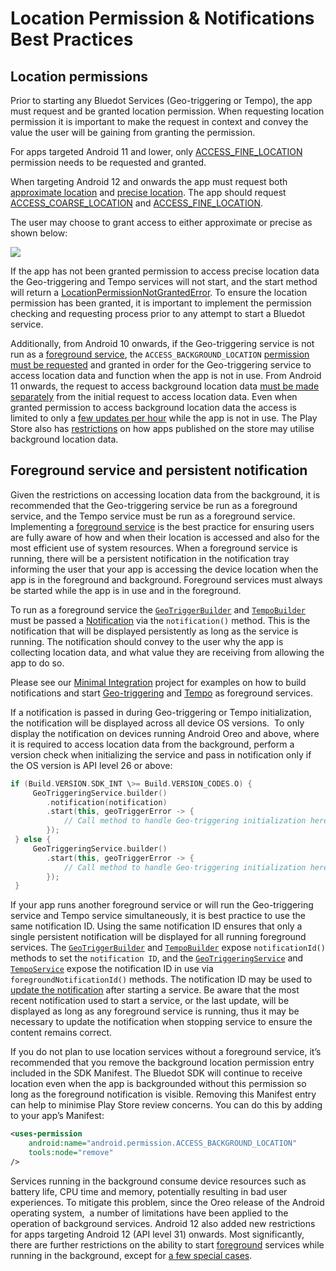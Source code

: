 Location Permission & Notifications Best Practices
============================================================

Location permissions
--------------------

Prior to starting any Bluedot Services (Geo-triggering or Tempo), the app must request and be granted location permission. When requesting location permission it is important to make the request in context and convey the value the user will be gaining from granting the permission.

For apps targeted Android 11 and lower, only [ACCESS\_FINE\_LOCATION](https://developer.android.com/reference/android/Manifest.permission#ACCESS_FINE_LOCATION) permission needs to be requested and granted.

When targeting Android 12 and onwards the app must request both [approximate location](https://developer.android.com/training/location/permissions#request-location-access-runtime) and [precise location](https://developer.android.com/training/location/permissions#accuracy). The app should request [ACCESS\_COARSE\_LOCATION](https://developer.android.com/reference/android/Manifest.permission#ACCESS_COARSE_LOCATION) and [ACCESS\_FINE\_LOCATION](https://developer.android.com/reference/android/Manifest.permission#ACCESS_FINE_LOCATION).

The user may choose to grant access to either approximate or precise as shown below:

![](https://docs.bluedot.io/wp-content/uploads/2021/12/FlR1TT9c-146x300.png)

If the app has not been granted permission to access precise location data the Geo-triggering and Tempo services will not start, and the start method will return a [LocationPermissionNotGrantedError](https://android-docs.bluedot.io/-bluedot-s-d-k/au.com.bluedot.point/-location-permission-not-granted-error/index.html). To ensure the location permission has been granted, it is important to implement the permission checking and requesting process prior to any attempt to start a Bluedot service.

Additionally, from Android 10 onwards, if the Geo-triggering service is not run as a [foreground service](https://developer.android.com/guide/components/foreground-services), the `ACCESS_BACKGROUND_LOCATION` [permission must be requested](https://developer.android.com/training/location/permissions#background) and granted in order for the Geo-triggering service to access location data and function when the app is not in use. From Android 11 onwards, the request to access background location data [must be made separately](https://developer.android.com/about/versions/11/privacy/location#request-background-location-separately) from the initial request to access location data. Even when granted permission to access background location data the access is limited to only a [few updates per hour](https://developer.android.com/training/location/background#limit-updates) while the app is not in use. The Play Store also has [restrictions](https://support.google.com/googleplay/android-developer/answer/9799150) on how apps published on the store may utilise background location data.

Foreground service and persistent notification
----------------------------------------------

Given the restrictions on accessing location data from the background, it is recommended that the Geo-triggering service be run as a foreground service, and the Tempo service must be run as a foreground service. Implementing a [foreground service](https://developer.android.com/guide/components/foreground-services) is the best practice for ensuring users are fully aware of how and when their location is accessed and also for the most efficient use of system resources. When a foreground service is running, there will be a persistent notification in the notification tray informing the user that your app is accessing the device location when the app is in the foreground and background. Foreground services must always be started while the app is in use and in the foreground.

To run as a foreground service the [`GeoTriggerBuilder`](https://android-docs.bluedot.io/-bluedot-s-d-k/au.com.bluedot.point.net.engine/-geo-triggering-service/-geo-trigger-builder/index.html) and [`TempoBuilder`](https://android-docs.bluedot.io/-bluedot-s-d-k/au.com.bluedot.point.net.engine/-tempo-service/-tempo-builder/index.html) must be passed a [Notification](https://developer.android.com/training/notify-user/build-notification) via the `notification()` method. This is the notification that will be displayed persistently as long as the service is running. The notification should convey to the user why the app is collecting location data, and what value they are receiving from allowing the app to do so.

Please see our [Minimal Integration](https://github.com/Bluedot-Innovation/PointSDK-MinimalIntegrationExample-Android) project for examples on how to build notifications and start [Geo-triggering](https://github.com/Bluedot-Innovation/PointSDK-MinimalIntegrationExample-Android/blob/415b25f55e551718fd4525858f3db9346920f802/app/src/main/java/au/com/bluedot/minimalintegration/MainApplication.java#L93) and [Tempo](https://github.com/Bluedot-Innovation/PointSDK-MinimalIntegrationExample-Android/blob/415b25f55e551718fd4525858f3db9346920f802/app/src/main/java/au/com/bluedot/minimalintegration/MainApplication.java#L120) as foreground services.

If a notification is passed in during Geo-triggering or Tempo initialization, the notification will be displayed across all device OS versions.  To only display the notification on devices running Android Oreo and above, where it is required to access location data from the background, perform a version check when initializing the service and pass in notification only if the OS version is API level 26 or above:

```kotlin
if (Build.VERSION.SDK_INT \>= Build.VERSION_CODES.O) {
     GeoTriggeringService.builder()
        .notification(notification)
        .start(this, geoTriggerError -> {
            // Call method to handle Geo-triggering initialization here.
        });
 } else {
     GeoTriggeringService.builder()
        .start(this, geoTriggerError -> {
            // Call method to handle Geo-triggering initialization here.
        });
 }
```

If your app runs another foreground service or will run the Geo-triggering service and Tempo service simultaneously, it is best practice to use the same notification ID. Using the same notification ID ensures that only a single persistent notification will be displayed for all running foreground services. The [`GeoTriggerBuilder`](https://android-docs.bluedot.io/-bluedot-s-d-k/au.com.bluedot.point.net.engine/-geo-triggering-service/-geo-trigger-builder/index.html) and [`TempoBuilder`](https://android-docs.bluedot.io/-bluedot-s-d-k/au.com.bluedot.point.net.engine/-tempo-service/-tempo-builder/index.html) expose `notificationId()` methods to set the `notification ID`, and the [`GeoTriggeringService`](https://android-docs.bluedot.io/-bluedot-s-d-k/au.com.bluedot.point.net.engine/-geo-triggering-service/index.html) and [`TempoService`](https://android-docs.bluedot.io/-bluedot-s-d-k/au.com.bluedot.point.net.engine/-tempo-service/index.html) expose the notification ID in use via `foregroundNotificationId()` methods. The notification ID may be used to [update the notification](https://developer.android.com/training/notify-user/build-notification#Updating) after starting a service. Be aware that the most recent notification used to start a service, or the last update, will be displayed as long as any foreground service is running, thus it may be necessary to update the notification when stopping service to ensure the content remains correct.

If you do not plan to use location services without a foreground service, it’s recommended that you remove the background location permission entry included in the SDK Manifest. The Bluedot SDK will continue to receive location even when the app is backgrounded without this permission so long as the foreground notification is visible. Removing this Manifest entry can help to minimise Play Store review concerns. You can do this by adding to your app’s Manifest:

```xml title="AndroidManifest"
<uses-permission
    android:name="android.permission.ACCESS_BACKGROUND_LOCATION"
    tools:node="remove"
/>
```

Services running in the background consume device resources such as battery life, CPU time and memory, potentially resulting in bad user experiences. To mitigate this problem, since the Oreo release of the Android operating system,  a number of limitations have been applied to the operation of background services. Android 12 also added new restrictions for apps targeting Android 12 (API level 31) onwards. Most significantly, there are further restrictions on the ability to start [foreground](https://developer.android.com/guide/components/foreground-services) services while running in the background, except for [a few special cases](https://developer.android.com/about/versions/12/foreground-services#cases-fgs-background-starts-allowed).